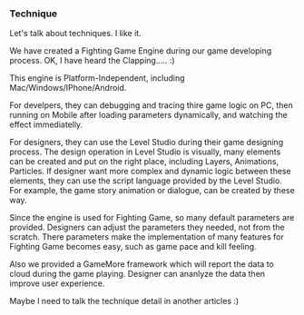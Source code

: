 


### Technique

Let's talk about techniques. I like it.

We have created a Fighting Game Engine during our game developing process. OK, I have heard the Clapping..... :)

This engine is Platform-Independent, including Mac/Windows/IPhone/Android.

For develpers, they can debugging and tracing thire game logic on PC, 
then running on Mobile after loading parameters dynamically, and watching the effect immediatelly.

For designers, they can use the Level Studio during their game designing process.
The design operation in Level Studio is visually, many elements can be created and put on the right place, 
including Layers, Animations, Particles. If designer want more complex and dynamic logic between these elements, 
they can use the script language provided by the Level Studio.  
For example, the game story animation or dialogue, can be created by these way.

Since the engine is used for Fighting Game, so many default parameters are provided. 
Designers can adjust the parameters they needed,  not from the scratch.
There parameters make the implementation of many features for Fighting Game becomes easy,
such as game pace and kill feeling.

Also we provided a GameMore framework which will report the data to cloud during the game playing.
Designer can ananlyze the data then improve user experience.

Maybe I need to talk the technique detail in another articles :)

